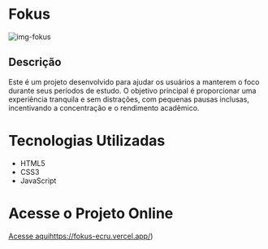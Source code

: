 # Fokus

![img-fokus](https://github.com/beamatias/Fokus/assets/140823685/fe22ddc5-a451-4d3e-a562-f2bb6a2cd084)

## Descrição
<p>Este é um projeto desenvolvido para ajudar os usuários a manterem o foco durante seus períodos de estudo. O objetivo principal é proporcionar uma experiência tranquila e sem distrações, com pequenas pausas inclusas, incentivando a concentração e o rendimento acadêmico.</p> 

<h1> Tecnologias Utilizadas </h1>

* HTML5
* CSS3
* JavaScript

<h1> Acesse o Projeto Online</h1>

[Acesse aqui](https://fokus-ecru.vercel.app/)https://fokus-ecru.vercel.app/)
